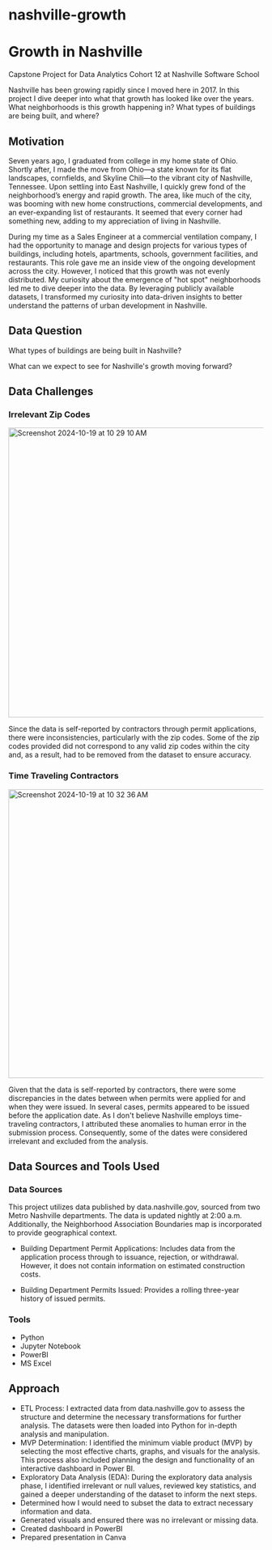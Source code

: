 # nashville-growth
# Growth in Nashville

Capstone Project for Data Analytics Cohort 12 at Nashville Software School

Nashville has been growing rapidly since I moved here in 2017. In this project I dive deeper into what that growth has looked like over the years. What neighborhoods is this growth happening in? What types of buildings are being built, and where?

## Motivation

Seven years ago, I graduated from college in my home state of Ohio. Shortly after, I made the move from Ohio—a state known for its flat landscapes, cornfields, and Skyline Chili—to the vibrant city of Nashville, Tennessee. Upon settling into East Nashville, I quickly grew fond of the neighborhood’s energy and rapid growth. The area, like much of the city, was booming with new home constructions, commercial developments, and an ever-expanding list of restaurants. It seemed that every corner had something new, adding to my appreciation of living in Nashville.

During my time as a Sales Engineer at a commercial ventilation company, I had the opportunity to manage and design projects for various types of buildings, including hotels, apartments, schools, government facilities, and restaurants. This role gave me an inside view of the ongoing development across the city. However, I noticed that this growth was not evenly distributed. My curiosity about the emergence of "hot spot" neighborhoods led me to dive deeper into the data. By leveraging publicly available datasets, I transformed my curiosity into data-driven insights to better understand the patterns of urban development in Nashville.

## Data Question

What types of buildings are being built in Nashville?

What can we expect to see for Nashville's growth moving forward?


## Data Challenges

### Irrelevant Zip Codes

<img width="573" alt="Screenshot 2024-10-19 at 10 29 10 AM" src="https://github.com/user-attachments/assets/83b0200f-aa8e-4999-b415-46be0117c3f3">

Since the data is self-reported by contractors through permit applications, there were inconsistencies, particularly with the zip codes. Some of the zip codes provided did not correspond to any valid zip codes within the city and, as a result, had to be removed from the dataset to ensure accuracy. 

### Time Traveling Contractors

<img width="571" alt="Screenshot 2024-10-19 at 10 32 36 AM" src="https://github.com/user-attachments/assets/d404f3e4-551f-4c5e-9e4f-66eec1129877">

Given that the data is self-reported by contractors, there were some discrepancies in the dates between when permits were applied for and when they were issued. In several cases, permits appeared to be issued before the application date. As I don't believe Nashville employs time-traveling contractors, I attributed these anomalies to human error in the submission process. Consequently, some of the dates were considered irrelevant and excluded from the analysis.

## Data Sources and Tools Used

### Data Sources

This project utilizes data published by data.nashville.gov, sourced from two Metro Nashville departments. The data is updated nightly at 2:00 a.m. Additionally, the Neighborhood Association Boundaries map is incorporated to provide geographical context.

* Building Department Permit Applications: Includes data from the application process through to issuance, rejection, or withdrawal. However, it does not contain information on estimated construction costs.

* Building Department Permits Issued: Provides a rolling three-year history of issued permits.

### Tools

* Python
* Jupyter Notebook
* PowerBI
* MS Excel

## Approach

* ETL Process: I extracted data from data.nashville.gov to assess the structure and determine the necessary transformations for further analysis. The datasets were then loaded into Python for in-depth analysis and manipulation.
* MVP Determination: I identified the minimum viable product (MVP) by selecting the most effective charts, graphs, and visuals for the analysis. This process also included planning the design and functionality of an interactive dashboard in Power BI.
* Exploratory Data Analysis (EDA): During the exploratory data analysis phase, I identified irrelevant or null values, reviewed key statistics, and gained a deeper understanding of the dataset to inform the next steps.
* Determined how I would need to subset the data to extract necessary information and data.
* Generated visuals and ensured there was no irrelevant or missing data.
* Created dashboard in PowerBI
* Prepared presentation in Canva
